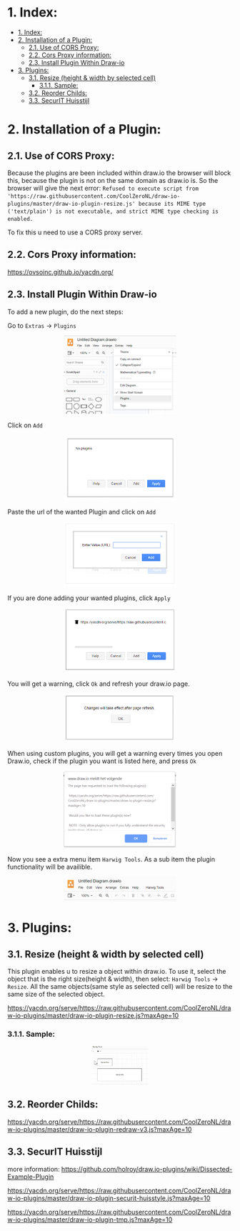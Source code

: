 # 1. Index:

<!-- TOC -->

- [1. Index:](#1-index)
- [2. Installation of a Plugin:](#2-installation-of-a-plugin)
    - [2.1. Use of CORS Proxy:](#21-use-of-cors-proxy)
    - [2.2. Cors Proxy information:](#22-cors-proxy-information)
    - [2.3. Install Plugin Within Draw-io](#23-install-plugin-within-draw-io)
- [3. Plugins:](#3-plugins)
    - [3.1. Resize (height & width by selected cell)](#31-resize-height--width-by-selected-cell)
        - [3.1.1. Sample:](#311-sample)
    - [3.2. Reorder Childs:](#32-reorder-childs)
    - [3.3. SecurIT Huisstijl](#33-securit-huisstijl)

<!-- /TOC -->

# 2. Installation of a Plugin:

## 2.1. Use of CORS Proxy:
Because the plugins are been included within draw.io the browser will block this, because the plugin is not on the same domain as draw.io is. So the browser will give the next error: `Refused to execute script from 'https://raw.githubusercontent.com/CoolZeroNL/draw-io-plugins/master/draw-io-plugin-resize.js' because its MIME type ('text/plain') is not executable, and strict MIME type checking is enabled.` 

To fix this u need to use a CORS proxy server.

## 2.2. Cors Proxy information:
https://ovsoinc.github.io/yacdn.org/

## 2.3. Install Plugin Within Draw-io
To add a new plugin, do the next steps:

Go to `Extras` -> `Plugins`

<p align="center">
  <img width="50%" src="./readme.images/01-plugins.png">
</p>

Click on `Add`

<p align="center">
  <img width="50%" src="./readme.images/02-plugins-list.png">
</p>

Paste the url of the wanted Plugin and click on `Add`

<p align="center">
  <img width="50%" src="./readme.images/03-plugin-add-url.png">
</p>

If you are done adding your wanted plugins, click `Apply`

<p align="center">
  <img width="50%" src="./readme.images/04-plugins-added.png">
</p>

You will get a warning, click `Ok` and refresh your draw.io page.
<p align="center">
  <img width="50%" src="./readme.images/05-plugins-added-applyed.png">
</p>

When using custom plugins, you will get a warning every times you open Draw.io, check if the plugin you want is listed here, and press `Ok`

<p align="center">
  <img width="50%" src="./readme.images/06-plugin-warning.png">
</p>

Now you see a extra menu item `Harwig Tools`. As a sub item the plugin functionality will be availible.
<p align="center">
  <img width="50%" src="./readme.images/07-menu-harwig.png">
</p>

# 3. Plugins:

## 3.1. Resize (height & width by selected cell)
This plugin enables u to resize a object within draw.io. To use it, select the object that is the right size(height & width), then select: `Harwig Tools` -> `Resize`. All the same objects(same style as selected cell) will be resize to the same size of the selected object.

https://yacdn.org/serve/https://raw.githubusercontent.com/CoolZeroNL/draw-io-plugins/master/draw-io-plugin-resize.js?maxAge=10

### 3.1.1. Sample:
<p align="center">
  <img width="25%" src="./readme.images/example-draw-io-plugin-resize.gif">
</p>

## 3.2. Reorder Childs:
https://yacdn.org/serve/https://raw.githubusercontent.com/CoolZeroNL/draw-io-plugins/master/draw-io-plugin-redraw-v3.js?maxAge=10

## 3.3. SecurIT Huisstijl
more information: https://github.com/holroy/draw.io-plugins/wiki/Dissected-Example-Plugin

https://yacdn.org/serve/https://raw.githubusercontent.com/CoolZeroNL/draw-io-plugins/master/draw-io-plugin-securit-huisstyle.js?maxAge=10

<!-- # 4. Templaing sample:
https://yacdn.org/serve/https://gist.githubusercontent.com/lindapadilla/5974598/raw/0c80ac0f4d03234bffb50cb14eda0a9b23f6e07a/customizeBPMN -->



https://yacdn.org/serve/https://raw.githubusercontent.com/CoolZeroNL/draw-io-plugins/master/draw-io-plugin-tmp.js?maxAge=10